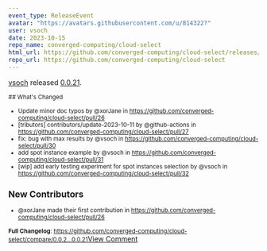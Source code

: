 ```yaml
---
event_type: ReleaseEvent
avatar: "https://avatars.githubusercontent.com/u/814322?"
user: vsoch
date: 2023-10-15
repo_name: converged-computing/cloud-select
html_url: https://github.com/converged-computing/cloud-select/releases/tag/0.0.21
repo_url: https://github.com/converged-computing/cloud-select
---
```


<a href='https://github.com/vsoch' target='_blank'>vsoch</a> released <a href='https://github.com/converged-computing/cloud-select/releases/tag/0.0.21' target='_blank'>0.0.21</a>.

<small>## What's Changed
* Update minor doc typos by @xorJane in https://github.com/converged-computing/cloud-select/pull/26
* [tributors] contributors/update-2023-10-11 by @github-actions in https://github.com/converged-computing/cloud-select/pull/27
* fix: bug with max results by @vsoch in https://github.com/converged-computing/cloud-select/pull/30
* add spot instance example by @vsoch in https://github.com/converged-computing/cloud-select/pull/31
* [wip] add early testing experiment for spot instances selection by @vsoch in https://github.com/converged-computing/cloud-select/pull/32

## New Contributors
* @xorJane made their first contribution in https://github.com/converged-computing/cloud-select/pull/26

**Full Changelog**: https://github.com/converged-computing/cloud-select/compare/0.0.2...0.0.21</small><a href='https://github.com/converged-computing/cloud-select/releases/tag/0.0.21' target='_blank'>View Comment</a>